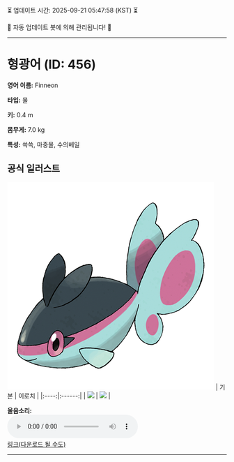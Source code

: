 
⏳ 업데이트 시간: 2025-09-21 05:47:58 (KST) ⏳

🤖 자동 업데이트 봇에 의해 관리됩니다! 🤖

---

# 형광어 (ID: 456)
**영어 이름:** Finneon

**타입:** 물

**키:** 0.4 m

**몸무게:** 7.0 kg

**특성:** 쓱쓱, 마중물, 수의베일

## 공식 일러스트
![](https://raw.githubusercontent.com/PokeAPI/sprites/master/sprites/pokemon/other/official-artwork/456.png)
| 기본 | 이로치 |
|:----:|:------:|
| <img src="http://play.pokemonshowdown.com/sprites/ani/finneon.gif" width="200"> | <img src="http://play.pokemonshowdown.com/sprites/ani-shiny/finneon.gif" width="200"> |

**울음소리:**<br><audio controls src="https://raw.githubusercontent.com/PokeAPI/cries/main/cries/pokemon/latest/456.ogg"></audio><br> [링크(다운로드 될 수도)](https://raw.githubusercontent.com/PokeAPI/cries/main/cries/pokemon/latest/456.ogg)


---
